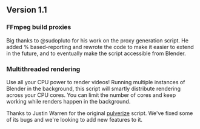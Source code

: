 ## Version 1.1

### FFmpeg build proxies

Big thanks to @sudopluto for his work on the proxy generation script. He added % based-reporting and rewrote the code to make it easier to extend in the future, and to eventually make the script accessible from Blender.

### Multithreaded rendering

Use all your CPU power to render videos! Running multiple instances of Blender in the background, this script will smartly distribute rendering across your CPU cores. You can limit the number of cores and keep working while renders happen in the background.

Thanks to Justin Warren for the original [pulverize](https://github.com/sciactive/pulverize/blob/master/pulverize.py) script. We've fixed some of its bugs and we're looking to add new features to it.
